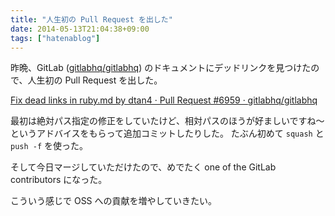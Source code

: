 ```yaml
---
title: "人生初の Pull Request を出した"
date: 2014-05-13T21:04:38+09:00
tags: ["hatenablog"]
---
```


昨晩、GitLab ([gitlabhq/gitlabhq](https://github.com/gitlabhq/gitlabhq)) のドキュメントにデッドリンクを見つけたので、人生初の Pull Request を出した。

[Fix dead links in ruby.md by dtan4 · Pull Request #6959 · gitlabhq/gitlabhq](https://github.com/gitlabhq/gitlabhq/pull/6959)

最初は絶対パス指定の修正をしていたけど、相対パスのほうが好ましいですね〜というアドバイスをもらって追加コミットしたりした。
たぶん初めて `squash` と `push -f` を使った。

そして今日マージしていただけたので、めでたく one of the GitLab contributors になった。

こういう感じで OSS への貢献を増やしていきたい。
